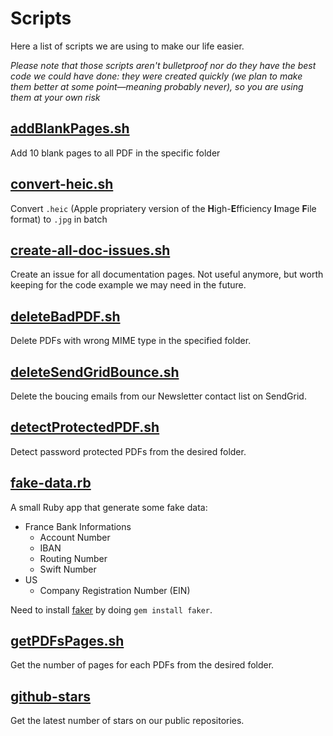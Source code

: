 # Scripts

Here a list of scripts we are using to make our life easier.

*Please note that those scripts aren't bulletproof nor do they have the best code we could have done: they were created quickly (we plan to make them better at some point—meaning probably never), so you are using them at your own risk*

## [addBlankPages.sh](addBlankPages.sh)
Add 10 blank pages to all PDF in the specific folder

## [convert-heic.sh](convert-heic.sh)
Convert `.heic` (Apple propriatery version of the **H**igh-**E**fficiency **I**mage **F**ile format) to `.jpg` in batch

## [create-all-doc-issues.sh](create-all-doc-issues.sh)
Create an issue for all documentation pages. Not useful anymore, but worth keeping for the code example we may need in the future.

## [deleteBadPDF.sh](deleteBadPDF.sh)
Delete PDFs with wrong MIME type in the specified folder.

## [deleteSendGridBounce.sh](deleteSendGridBounce.sh)
Delete the boucing emails from our Newsletter contact list on SendGrid.

## [detectProtectedPDF.sh](detectProtectedPDF.sh)
Detect password protected PDFs from the desired folder.

## [fake-data.rb](fake-data.rb)
A small Ruby app that generate some fake data:

- France Bank Informations
    - Account Number
    - IBAN
    - Routing Number
    - Swift Number
- US
    - Company Registration Number (EIN)

Need to install [faker](https://github.com/faker-ruby/faker) by doing `gem install faker`.

## [getPDFsPages.sh](getPDFsPages.sh)
Get the number of pages for each PDFs from the desired folder.

## [github-stars](github-stars.sh)
Get the latest number of stars on our public repositories.
